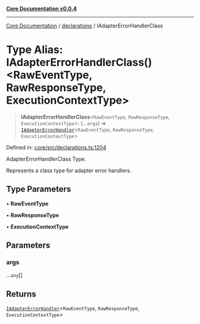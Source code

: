 [**Core Documentation v0.0.4**](../../README.md)

***

[Core Documentation](../../modules.md) / [declarations](../README.md) / IAdapterErrorHandlerClass

# Type Alias: IAdapterErrorHandlerClass()\<RawEventType, RawResponseType, ExecutionContextType\>

> **IAdapterErrorHandlerClass**\<`RawEventType`, `RawResponseType`, `ExecutionContextType`\>: (...`args`) => [`IAdapterErrorHandler`](../interfaces/IAdapterErrorHandler.md)\<`RawEventType`, `RawResponseType`, `ExecutionContextType`\>

Defined in: [core/src/declarations.ts:1204](https://github.com/stonemjs/core/blob/4b1b931e44a5db2600109fa7ae2a8b532ed77730/src/declarations.ts#L1204)

AdapterErrorHandlerClass Type.

Represents a class type for adapter error handlers.

## Type Parameters

• **RawEventType**

• **RawResponseType**

• **ExecutionContextType**

## Parameters

### args

...`any`[]

## Returns

[`IAdapterErrorHandler`](../interfaces/IAdapterErrorHandler.md)\<`RawEventType`, `RawResponseType`, `ExecutionContextType`\>
